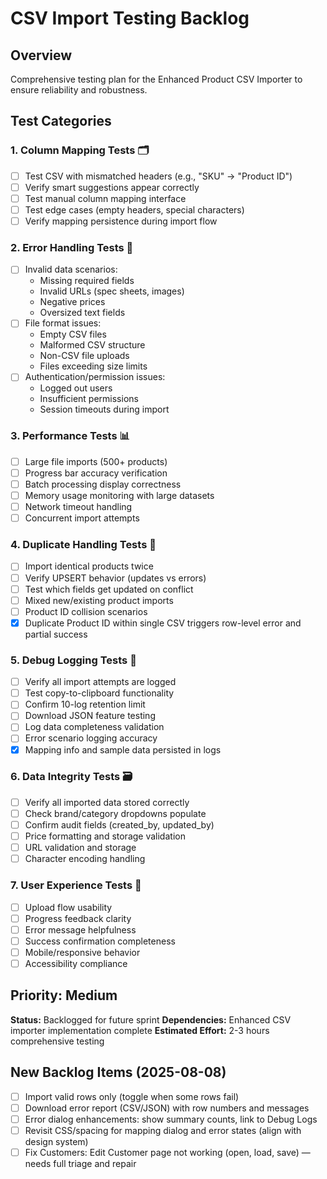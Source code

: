 # CSV Import Testing Backlog

## Overview
Comprehensive testing plan for the Enhanced Product CSV Importer to ensure reliability and robustness.

## Test Categories

### 1. Column Mapping Tests 🗂️
- [ ] Test CSV with mismatched headers (e.g., "SKU" → "Product ID")
- [ ] Verify smart suggestions appear correctly
- [ ] Test manual column mapping interface
- [ ] Test edge cases (empty headers, special characters)
- [ ] Verify mapping persistence during import flow

### 2. Error Handling Tests 🚨
- [ ] Invalid data scenarios:
  - Missing required fields
  - Invalid URLs (spec sheets, images)
  - Negative prices
  - Oversized text fields
- [ ] File format issues:
  - Empty CSV files
  - Malformed CSV structure
  - Non-CSV file uploads
  - Files exceeding size limits
- [ ] Authentication/permission issues:
  - Logged out users
  - Insufficient permissions
  - Session timeouts during import

### 3. Performance Tests 📊
- [ ] Large file imports (500+ products)
- [ ] Progress bar accuracy verification
- [ ] Batch processing display correctness
- [ ] Memory usage monitoring with large datasets
- [ ] Network timeout handling
- [ ] Concurrent import attempts

### 4. Duplicate Handling Tests 🔄
- [ ] Import identical products twice
- [ ] Verify UPSERT behavior (updates vs errors)
- [ ] Test which fields get updated on conflict
- [ ] Mixed new/existing product imports
- [ ] Product ID collision scenarios
- [x] Duplicate Product ID within single CSV triggers row-level error and partial success

### 5. Debug Logging Tests 🐛
- [ ] Verify all import attempts are logged
- [ ] Test copy-to-clipboard functionality
- [ ] Confirm 10-log retention limit
- [ ] Download JSON feature testing
- [ ] Log data completeness validation
- [ ] Error scenario logging accuracy
- [x] Mapping info and sample data persisted in logs

### 6. Data Integrity Tests 🗃️
- [ ] Verify all imported data stored correctly
- [ ] Check brand/category dropdowns populate
- [ ] Confirm audit fields (created_by, updated_by)
- [ ] Price formatting and storage validation
- [ ] URL validation and storage
- [ ] Character encoding handling

### 7. User Experience Tests 🎯
- [ ] Upload flow usability
- [ ] Progress feedback clarity
- [ ] Error message helpfulness
- [ ] Success confirmation completeness
- [ ] Mobile/responsive behavior
- [ ] Accessibility compliance

## Priority: Medium
**Status:** Backlogged for future sprint
**Dependencies:** Enhanced CSV importer implementation complete
**Estimated Effort:** 2-3 hours comprehensive testing

## New Backlog Items (2025-08-08)

- [ ] Import valid rows only (toggle when some rows fail)
- [ ] Download error report (CSV/JSON) with row numbers and messages
- [ ] Error dialog enhancements: show summary counts, link to Debug Logs
- [ ] Revisit CSS/spacing for mapping dialog and error states (align with design system)
- [ ] Fix Customers: Edit Customer page not working (open, load, save) — needs full triage and repair
